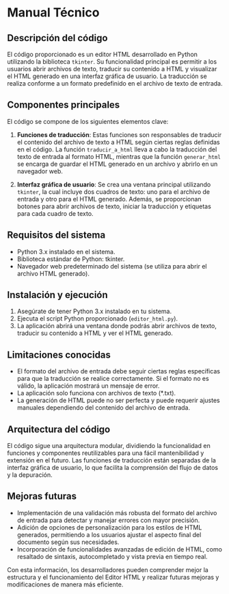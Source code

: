 # Manual Técnico

## Descripción del código

El código proporcionado es un editor HTML desarrollado en Python utilizando la biblioteca `tkinter`. Su funcionalidad principal es permitir a los usuarios abrir archivos de texto, traducir su contenido a HTML y visualizar el HTML generado en una interfaz gráfica de usuario. La traducción se realiza conforme a un formato predefinido en el archivo de texto de entrada.

## Componentes principales

El código se compone de los siguientes elementos clave:

1. **Funciones de traducción**: Estas funciones son responsables de traducir el contenido del archivo de texto a HTML según ciertas reglas definidas en el código. La función `traducir_a_html` lleva a cabo la traducción del texto de entrada al formato HTML, mientras que la función `generar_html` se encarga de guardar el HTML generado en un archivo y abrirlo en un navegador web.

2. **Interfaz gráfica de usuario**: Se crea una ventana principal utilizando `tkinter`, la cual incluye dos cuadros de texto: uno para el archivo de entrada y otro para el HTML generado. Además, se proporcionan botones para abrir archivos de texto, iniciar la traducción y etiquetas para cada cuadro de texto.

## Requisitos del sistema

- Python 3.x instalado en el sistema.
- Biblioteca estándar de Python: tkinter.
- Navegador web predeterminado del sistema (se utiliza para abrir el archivo HTML generado).

## Instalación y ejecución

1. Asegúrate de tener Python 3.x instalado en tu sistema.
2. Ejecuta el script Python proporcionado (`editor_html.py`).
3. La aplicación abrirá una ventana donde podrás abrir archivos de texto, traducir su contenido a HTML y ver el HTML generado.

## Limitaciones conocidas

- El formato del archivo de entrada debe seguir ciertas reglas específicas para que la traducción se realice correctamente. Si el formato no es válido, la aplicación mostrará un mensaje de error.
- La aplicación solo funciona con archivos de texto (*.txt).
- La generación de HTML puede no ser perfecta y puede requerir ajustes manuales dependiendo del contenido del archivo de entrada.

## Arquitectura del código

El código sigue una arquitectura modular, dividiendo la funcionalidad en funciones y componentes reutilizables para una fácil mantenibilidad y extensión en el futuro. Las funciones de traducción están separadas de la interfaz gráfica de usuario, lo que facilita la comprensión del flujo de datos y la depuración.

## Mejoras futuras

- Implementación de una validación más robusta del formato del archivo de entrada para detectar y manejar errores con mayor precisión.
- Adición de opciones de personalización para los estilos de HTML generados, permitiendo a los usuarios ajustar el aspecto final del documento según sus necesidades.
- Incorporación de funcionalidades avanzadas de edición de HTML, como resaltado de sintaxis, autocompletado y vista previa en tiempo real.

Con esta información, los desarrolladores pueden comprender mejor la estructura y el funcionamiento del Editor HTML y realizar futuras mejoras y modificaciones de manera más eficiente.
